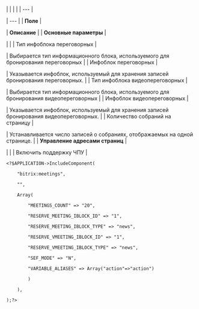 |  |  |  |
| --- |

| --- |
| **Поле** |

| **Описание** |
| **Основные параметры** |

| |
| Тип инфоблока переговорных |

| Выбирается тип информационного блока, используемого для бронирования переговорных |
| Инфоблок переговорных |

| Указывается инфоблок, используемый для хранения записей бронирования переговорных. |
| Тип инфоблока видеопереговорных |

| Выбирается тип информационного блока, используемого для бронирования видеопереговорных |
| Инфоблок видеопереговорных |

| Указывается инфоблок, используемый для хранения записей бронирования видеопереговорных. |
| Количество собраний на страницу |

| Устанавливается число записей о собраниях, отображаемых на одной странице. |
| **Управление адресами страниц** |

| |
| Включить поддержку ЧПУ |

```
<?$APPLICATION->IncludeComponent(

	"bitrix:meetings",

	"",

	Array(

		"MEETINGS_COUNT" => "20",

		"RESERVE_MEETING_IBLOCK_ID" => "1",

		"RESERVE_MEETING_IBLOCK_TYPE" => "news",

		"RESERVE_VMEETING_IBLOCK_ID" => "1",

		"RESERVE_VMEETING_IBLOCK_TYPE" => "news",

		"SEF_MODE" => "N",

		"VARIABLE_ALIASES" => Array("action"=>"action")

		)

	),

);?>


```
